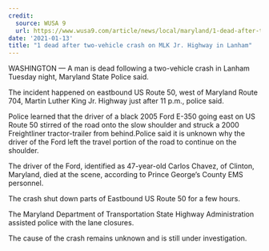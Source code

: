 ```yaml
---
credit:
  source: WUSA 9
  url: https://www.wusa9.com/article/news/local/maryland/1-dead-after-two-vehicle-crash-in-lanham-tuesday-night/65-dc2792f1-3ec5-4d8f-917d-bfa181493bc7
date: '2021-01-13'
title: "1 dead after two-vehicle crash on MLK Jr. Highway in Lanham"
---
```

WASHINGTON — A man is dead following a two-vehicle crash in Lanham Tuesday night, Maryland State Police said.

The incident happened on eastbound US Route 50, west of Maryland Route 704, Martin Luther King Jr. Highway just after 11 p.m., police said.

Police learned that the driver of a black 2005 Ford E-350 going east on US Route 50 stirred of the road onto the slow shoulder and struck a 2000 Freightliner tractor-trailer from behind.Police said it is unknown why the driver of the Ford left the travel portion of the road to continue on the shoulder.

The driver of the Ford, identified as 47-year-old Carlos Chavez, of Clinton, Maryland, died at the scene, according to Prince George’s County EMS personnel. 

The crash shut down parts of Eastbound US Route 50 for a few hours.

The Maryland Department of Transportation State Highway Administration assisted police with the lane closures.

The cause of the crash remains unknown and is still under investigation.
